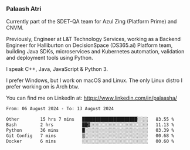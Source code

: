 ### Palaash Atri

Currently part of the SDET-QA team for Azul Zing (Platform Prime) and CNVM. 

Previously, Engineer at L&T Technology Services, working as a Backend Engineer for Halliburton on DecisionSpace (DS365.ai) Platform team, building Java SDKs, microservices and Kubernetes automation, validation and deployment tools using Python.

I speak C++, Java, JavaScript & Python 3.

I prefer Windows, but I work on macOS and Linux. The only Linux distro I prefer working on is Arch btw.

You can find me on LinkedIn at: https://www.linkedin.com/in/palaasha/

<!--START_SECTION:waka-->

```txt
From: 06 August 2024 - To: 13 August 2024

Other        15 hrs 7 mins   █████████████████████░░░░   83.55 %
Bash         2 hrs           ██▓░░░░░░░░░░░░░░░░░░░░░░   11.13 %
Python       36 mins         █░░░░░░░░░░░░░░░░░░░░░░░░   03.39 %
Git Config   7 mins          ▒░░░░░░░░░░░░░░░░░░░░░░░░   00.68 %
Docker       6 mins          ░░░░░░░░░░░░░░░░░░░░░░░░░   00.60 %
```

<!--END_SECTION:waka-->
